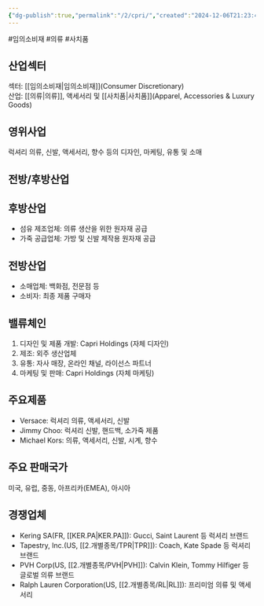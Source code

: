 ```yaml
---
{"dg-publish":true,"permalink":"/2/cpri/","created":"2024-12-06T21:23:45.111+09:00","updated":"2025-07-29T21:37:04.510+09:00"}
---
```


#임의소비재 #의류 #사치품 

## 산업섹터

섹터: [[임의소비재\|임의소비재]](Consumer Discretionary)  
산업: [[의류\|의류]], 액세서리 및 [[사치품\|사치품]](Apparel, Accessories & Luxury Goods)

## 영위사업

럭셔리 의류, 신발, 액세서리, 향수 등의 디자인, 마케팅, 유통 및 소매

## 전방/후방산업

## 후방산업

- 섬유 제조업체: 의류 생산을 위한 원자재 공급
- 가죽 공급업체: 가방 및 신발 제작용 원자재 공급

## 전방산업

- 소매업체: 백화점, 전문점 등
- 소비자: 최종 제품 구매자

## 밸류체인

1. 디자인 및 제품 개발: Capri Holdings (자체 디자인)
2. 제조: 외주 생산업체
3. 유통: 자사 매장, 온라인 채널, 라이선스 파트너
4. 마케팅 및 판매: Capri Holdings (자체 마케팅)

## 주요제품

- Versace: 럭셔리 의류, 액세서리, 신발
- Jimmy Choo: 럭셔리 신발, 핸드백, 소가죽 제품
- Michael Kors: 의류, 액세서리, 신발, 시계, 향수

## 주요 판매국가

미국, 유럽, 중동, 아프리카(EMEA), 아시아

## 경쟁업체

- Kering SA(FR, [[KER.PA\|KER.PA]]): Gucci, Saint Laurent 등 럭셔리 브랜드
- Tapestry, Inc.(US, [[2.개별종목/TPR\|TPR]]): Coach, Kate Spade 등 럭셔리 브랜드
- PVH Corp(US, [[2.개별종목/PVH\|PVH]]): Calvin Klein, Tommy Hilfiger 등 글로벌 의류 브랜드
- Ralph Lauren Corporation(US, [[2.개별종목/RL\|RL]]): 프리미엄 의류 및 액세서리